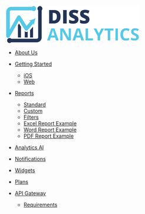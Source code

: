 <div class="logo">
	<a href="https://diss-dev-team.github.io/DA-Doc/#">
		<img src="_media/logo.png?v1" alt="DISS Analytics" class="img-responsive" />
	</a>
</div>

* [About Us](/)
* [Getting Started](getting-started.md?id=getting-started)
	* [iOS](getting-started.md?id=ios-app)
	* [Web](getting-started.md?id=web-app)

* [Reports](reports.md?id=reports)

	* [Standard](reports.md?id=standard)
	* [Custom](reports.md?id=custom)
	* [Filters](reports.md?id=filters)
	* [Excel Report Example](reports.md?id=excel)
	* [Word Report Example](reports.md?id=word)
	* [PDF Report Example](reports.md?id=pdf)

* [Analytics AI](analytics.md)
* [Notifications](notifications.md)
* [Widgets](widgets.md)
* [Plans](plans.md)
* [API Gateway](gateway.md?id=api-gateway)
	* [Requirements](gateway.md)
